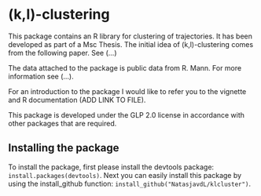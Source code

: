 # (k,l)-clustering
This package contains an R library for clustering of trajectories.
It has been developed as part of a Msc Thesis. The initial idea of (k,l)-clustering comes from the following paper. See (...)

The data attached to the package is public data from R. Mann. For more information see (...).

For an introduction to the package I would like to refer you to the vignette and R documentation (ADD LINK TO FILE).

This package is developed under the GLP 2.0 license in accordance with other packages that are required.


## Installing the package

To install the package, first please install the devtools package: `install.packages(devtools)`.
Next you can easily install this package by using the install_github function: `install_github("NatasjavdL/klcluster")`.

